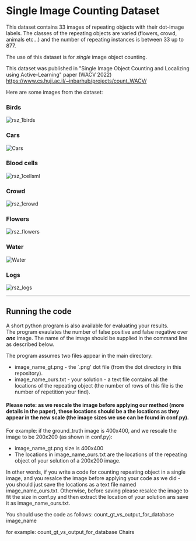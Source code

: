 # Single Image Counting Dataset

This dataset contains 33 images of repeating objects with their dot-image labels.
The classes of the repeating objects are varied (flowers, crowd, animals etc...) and the number of repeating instances is between 33 up to 877.

The use of this dataset is for _single_ image object counting.

This dataset was published in "Single Image Object Counting and Localizing using Active-Learning" paper (WACV 2022)
https://www.cs.huji.ac.il/~inbarhub/projects/count_WACV/


Here are some images from the dataset: <br>
### **Birds**
![rsz_1birds](https://user-images.githubusercontent.com/11428415/141969128-55921426-3765-4c3d-9020-986f34b61d3f.png)

### **Cars**
![Cars](https://user-images.githubusercontent.com/11428415/141969357-a8a28d77-0685-4e8e-a3fa-5150489100d3.png)

### **Blood cells**
![rsz_1cellsml](https://user-images.githubusercontent.com/11428415/141969509-fbf21d4e-b339-4b6d-80fa-a569e33f5017.png)

### **Crowd**
![rsz_1crowd](https://user-images.githubusercontent.com/11428415/141969625-e9d674e5-db76-47a2-a11b-6aaabced993c.png)

### **Flowers**
![rsz_flowers](https://user-images.githubusercontent.com/11428415/141969821-3996a9d6-da3d-494b-953f-41dcf2d6eb56.png)

### **Water**
![Water](https://user-images.githubusercontent.com/11428415/141969852-3ac8a53c-a147-4ad9-a5e2-83a3518445a7.png)

### **Logs**
![rsz_logs](https://user-images.githubusercontent.com/11428415/141970053-3c8fac1e-d37f-411f-bada-67b830966fb8.png)

------------------------------------------------------------------------------------------------------------------------------------------------
## Running the code

A short python program is also available for evaluating your results. </br>
The program evaulates the number of false positive and false negative over ***one*** image. The name of the image should be supplied in the command line as described below. </br>

The program assumes two files appear in the main directory:
- image_name_gt.png - the `.png' dot file (from the dot directory in this repository).
- image_name_ours.txt - your solution -  a text file contains all the locations of the repeating object (the number of rows of this file is the number of repetition your find).
 
#### Please note: as we rescale the image before applying our method (more details in the paper), these locations should be a the locations as they appear in the new scale (the image sizes we use can be found in conf.py).

For example: if the ground_truth image is 400x400, and we rescale the image to be 200x200 (as shown in conf.py):
* image_name_gt.png size is 400x400
* The locations in image_name_ours.txt are the locations of the repeating object of your solution of a 200x200 image.

In other words, if you write a code for counting repeating object in a single image, and you resalce the image before applying your code as we did - you should just save the locations as a text file named image_name_ours.txt. Otherwise, before saving please resalce the image to fit the size in conf.py and then extract the location of your solution ans save it as image_name_ours.txt.

You should use the code as follows:
count_gt_vs_output_for_database image_name

for example:
count_gt_vs_output_for_database Chairs

